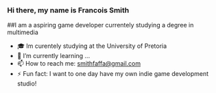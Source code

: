 ### Hi there, my name is Francois Smith
##I am a aspiring game developer currentely studying a degree in multimedia

- 🎓 Im curentely studying at the University of Pretoria
- 🌱 I’m currently learning ...
- 📫 How to reach me: smithfaffa@gmail.com
- ⚡ Fun fact: I want to one day have my own indie game development studio!
